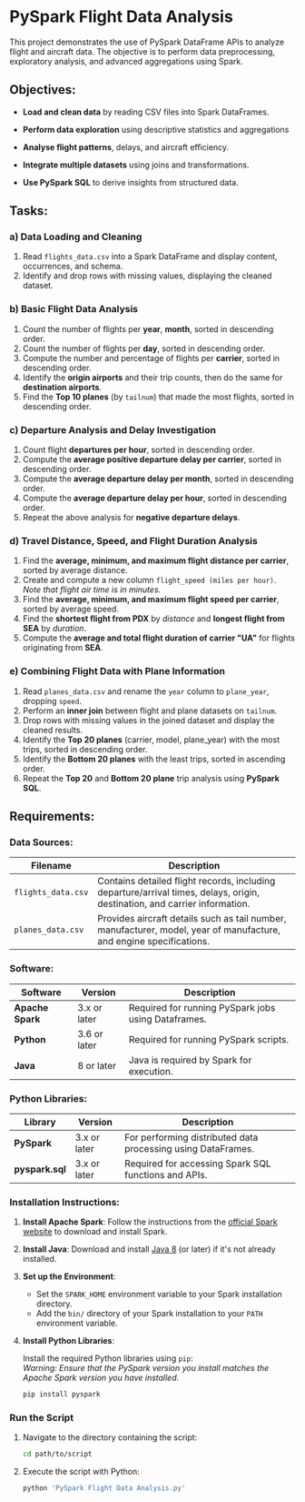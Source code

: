 # PySpark Flight Data Analysis

This project demonstrates the use of PySpark DataFrame APIs to analyze flight and aircraft data. The objective is to perform data preprocessing, exploratory analysis, and advanced aggregations using Spark.
 
## Objectives:
- **Load and clean data** by reading CSV files into Spark DataFrames.

- **Perform data exploration** using descriptive statistics and aggregations

- **Analyse flight patterns**, delays, and aircraft efficiency.

- **Integrate multiple datasets** using joins and transformations.

- **Use PySpark SQL** to derive insights from structured data.


 
## Tasks:

### a) Data Loading and Cleaning
1. Read `flights_data.csv` into a Spark DataFrame and display content, occurrences, and schema.
2. Identify and drop rows with missing values, displaying the cleaned dataset.



### b) Basic Flight Data Analysis
1. Count the number of flights per **year**, **month**, sorted in descending order.
2. Count the number of flights per **day**, sorted in descending order.
3. Compute the number and percentage of flights per **carrier**, sorted in descending order.
4. Identify the **origin airports** and their trip counts, then do the same for **destination airports**.
5. Find the **Top 10 planes** (by `tailnum`) that made the most flights, sorted in descending order.



### c) Departure Analysis and Delay Investigation
1. Count flight **departures per hour**, sorted in descending order.
2. Compute the **average positive departure delay per carrier**, sorted in descending order.
3. Compute the **average departure delay per month**, sorted in descending order.
4. Compute the **average departure delay per hour**, sorted in descending order.
5. Repeat the above analysis for **negative departure delays**.



### d) Travel Distance, Speed, and Flight Duration Analysis
1. Find the **average, minimum, and maximum flight distance per carrier**, sorted by average distance.
2. Create and compute a new column `flight_speed (miles per hour)`.  *Note that flight air time is in minutes.*
3. Find the **average, minimum, and maximum flight speed per carrier**, sorted by average speed.
4. Find the **shortest flight from PDX** by *distance* and **longest flight from SEA** by *duration*.
5. Compute the **average and total flight duration of carrier "UA"** for flights originating from **SEA**.



### e) Combining Flight Data with Plane Information
1. Read `planes_data.csv` and rename the `year` column to `plane_year`, dropping `speed`.
2. Perform an **inner join** between flight and plane datasets on `tailnum`.
3. Drop rows with missing values in the joined dataset and display the cleaned results.
4. Identify the **Top 20 planes** (carrier, model, plane_year) with the most trips, sorted in descending order.
5. Identify the **Bottom 20 planes** with the least trips, sorted in ascending order.
6. Repeat the **Top 20** and **Bottom 20 plane** trip analysis using **PySpark SQL**.



## Requirements:

### Data Sources:
| **Filename**       | **Description**                                                                                                            |
|--------------------|----------------------------------------------------------------------------------------------------------------------------|
| `flights_data.csv` | Contains detailed flight records, including departure/arrival times, delays, origin, destination, and carrier information. |
| `planes_data.csv`  | Provides aircraft details such as tail number, manufacturer, model, year of manufacture, and engine specifications.        |

### Software:
| **Software**        | **Version**  | **Description**                                                   |
|---------------------|--------------|-------------------------------------------------------------------|
| **Apache Spark**    | 3.x or later | Required for running PySpark jobs using Dataframes.                    |
| **Python**          | 3.6 or later | Required for running PySpark scripts.                            |
| **Java**            | 8 or later   | Java is required by Spark for execution.                         |

### Python Libraries:
| **Library**         | **Version**  | **Description**                                                   |
|---------------------|--------------|-------------------------------------------------------------------|
| **PySpark**         | 3.x or later | For performing distributed data processing using DataFrames.            |
| **pyspark.sql**     | 3.x or later | Required for accessing Spark SQL functions and APIs.              |


 
### Installation Instructions:
1. **Install Apache Spark**: Follow the instructions from the [official Spark website](https://spark.apache.org/downloads.html) to download and install Spark.
2. **Install Java**: Download and install [Java 8](https://adoptopenjdk.net/) (or later) if it's not already installed.
3. **Set up the Environment**:
   - Set the `SPARK_HOME` environment variable to your Spark installation directory.
   - Add the `bin/` directory of your Spark installation to your `PATH` environment variable.
4. **Install Python Libraries**:

   Install the required Python libraries using `pip`:  
    *Warning: Ensure that the PySpark version you install matches the Apache Spark version you have installed.*
   ```bash
   pip install pyspark
   ```

### Run the Script
1. Navigate to the directory containing the script:
   ```bash
   cd path/to/script
   ```
2. Execute the script with Python:
   ```bash
   python 'PySpark Flight Data Analysis.py'
   ```